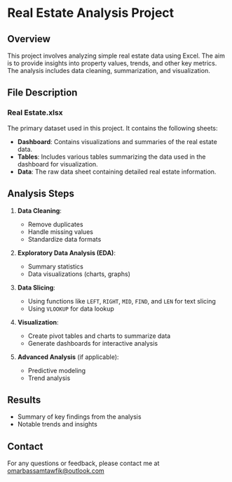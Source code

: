 # Real Estate Analysis Project

## Overview

This project involves analyzing simple real estate data using Excel. The aim is to provide insights into property values, trends, and other key metrics. The analysis includes data cleaning, summarization, and visualization.

## File Description

### Real Estate.xlsx

The primary dataset used in this project. It contains the following sheets:
- **Dashboard**: Contains visualizations and summaries of the real estate data.
- **Tables**: Includes various tables summarizing the data used in the dashboard for visualization.
- **Data**: The raw data sheet containing detailed real estate information.

## Analysis Steps

1. **Data Cleaning**:
   - Remove duplicates
   - Handle missing values
   - Standardize data formats

2. **Exploratory Data Analysis (EDA)**:
   - Summary statistics
   - Data visualizations (charts, graphs)

3. **Data Slicing**:
   - Using functions like `LEFT`, `RIGHT`, `MID`, `FIND`, and `LEN` for text slicing
   - Using `VLOOKUP` for data lookup

4. **Visualization**:
   - Create pivot tables and charts to summarize data
   - Generate dashboards for interactive analysis

5. **Advanced Analysis** (if applicable):
   - Predictive modeling
   - Trend analysis

## Results

- Summary of key findings from the analysis
- Notable trends and insights

## Contact

For any questions or feedback, please contact me at omarbassamtawfik@outlook.com
